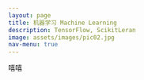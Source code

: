 ```yaml
---
layout: page
title: 机器学习 Machine Learning
description: TensorFlow, ScikitLeran
image: assets/images/pic02.jpg
nav-menu: true
---
```


嘻嘻